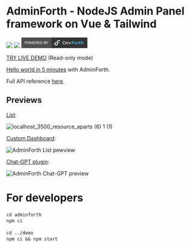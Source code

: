# AdminForth - NodeJS Admin Panel framework on Vue & Tailwind


<a href="https://adminforth.dev"><img src="https://img.shields.io/badge/website-adminforth.dev-blue" style="height:24px"/></a> <a href="https://adminforth.dev"><img src="https://img.shields.io/npm/dw/adminforth" style="height:24px"/></a> <a href="https://devforth.io"><img src="https://raw.githubusercontent.com/devforth/OnLogs/e97944fffc24fec0ce2347b205c9bda3be8de5c5/.assets/df_powered_by.svg" style="height:28px"/></a>


[TRY LIVE DEMO](https://demo.adminforth.dev/)  (Read-only mode)

[Hello world in 5 minutes](https://adminforth.dev/docs/tutorial/gettingStarted) with AdminForth.

Full API reference [here](https://adminforth.dev/docs/api/).

## Previews

[List](https://adminforth.dev/docs/tutorial/gettingStarted):

![localhost_3500_resource_aparts (6) 1 (1)](https://github.com/user-attachments/assets/ba7fd3f1-b080-48f7-a96f-29e5dbc83f3a)

[Custom Dashboard](https://adminforth.dev/docs/tutorial/Customization/customPages):

![AdminForth List pewview](https://adminforth.dev/assets/images/rpl-42d4f1eb05aa42bf95fea1462ea0fbcd.gif)

[Chat-GPT plugin](https://adminforth.dev/docs/tutorial/Plugins/chat-gpt):

![AdminForth Chat-GPT preview](https://adminforth.dev/assets/images/demoChatGpt-cb045146add2758d6fb571efef680e80.gif)

# For developers

```
cd adminforth
npm ci

cd ../demo
npm ci && npm start
```
